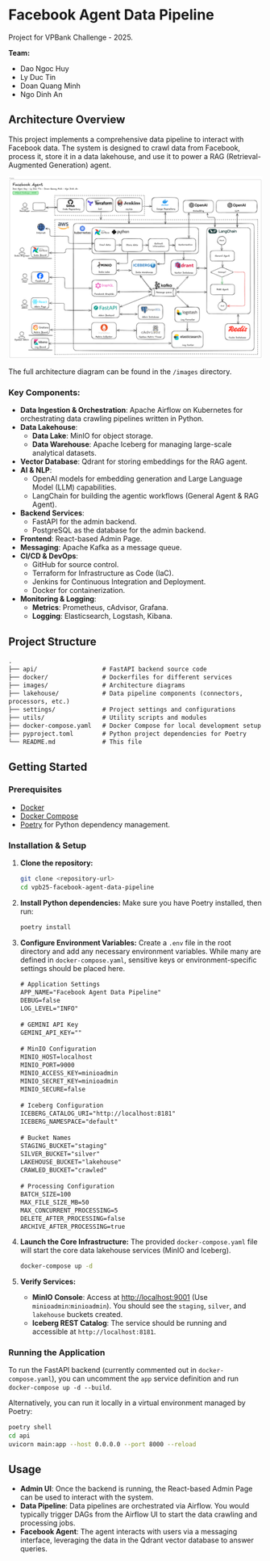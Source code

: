 # Facebook Agent Data Pipeline

Project for VPBank Challenge - 2025.

**Team:**
*   Dao Ngoc Huy
*   Ly Duc Tin
*   Doan Quang Minh
*   Ngo Dinh An

## Architecture Overview

This project implements a comprehensive data pipeline to interact with Facebook data. The system is designed to crawl data from Facebook, process it, store it in a data lakehouse, and use it to power a RAG (Retrieval-Augmented Generation) agent.

![Architecture](images/architecture.png)

The full architecture diagram can be found in the `/images` directory.

### Key Components:

*   **Data Ingestion & Orchestration**: Apache Airflow on Kubernetes for orchestrating data crawling pipelines written in Python.
*   **Data Lakehouse**:
    *   **Data Lake**: MinIO for object storage.
    *   **Data Warehouse**: Apache Iceberg for managing large-scale analytical datasets.
*   **Vector Database**: Qdrant for storing embeddings for the RAG agent.
*   **AI & NLP**:
    *   OpenAI models for embedding generation and Large Language Model (LLM) capabilities.
    *   LangChain for building the agentic workflows (General Agent & RAG Agent).
*   **Backend Services**:
    *   FastAPI for the admin backend.
    *   PostgreSQL as the database for the admin backend.
*   **Frontend**: React-based Admin Page.
*   **Messaging**: Apache Kafka as a message queue.
*   **CI/CD & DevOps**:
    *   GitHub for source control.
    *   Terraform for Infrastructure as Code (IaC).
    *   Jenkins for Continuous Integration and Deployment.
    *   Docker for containerization.
*   **Monitoring & Logging**:
    *   **Metrics**: Prometheus, cAdvisor, Grafana.
    *   **Logging**: Elasticsearch, Logstash, Kibana.

## Project Structure

```
.
├── api/                  # FastAPI backend source code
├── docker/               # Dockerfiles for different services
├── images/               # Architecture diagrams
├── lakehouse/            # Data pipeline components (connectors, processors, etc.)
├── settings/             # Project settings and configurations
├── utils/                # Utility scripts and modules
├── docker-compose.yaml   # Docker Compose for local development setup
├── pyproject.toml        # Python project dependencies for Poetry
└── README.md             # This file
```

## Getting Started

### Prerequisites

*   [Docker](https://www.docker.com/get-started)
*   [Docker Compose](https://docs.docker.com/compose/install/)
*   [Poetry](https://python-poetry.org/docs/#installation) for Python dependency management.

### Installation & Setup

1.  **Clone the repository:**
    ```bash
    git clone <repository-url>
    cd vpb25-facebook-agent-data-pipeline
    ```

2.  **Install Python dependencies:**
    Make sure you have Poetry installed, then run:
    ```bash
    poetry install
    ```

3.  **Configure Environment Variables:**
    Create a `.env` file in the root directory and add any necessary environment variables. While many are defined in `docker-compose.yaml`, sensitive keys or environment-specific settings should be placed here.
    ```env
    # Application Settings
    APP_NAME="Facebook Agent Data Pipeline"
    DEBUG=false
    LOG_LEVEL="INFO"

    # GEMINI API Key
    GEMINI_API_KEY=""

    # MinIO Configuration
    MINIO_HOST=localhost
    MINIO_PORT=9000
    MINIO_ACCESS_KEY=minioadmin
    MINIO_SECRET_KEY=minioadmin
    MINIO_SECURE=false

    # Iceberg Configuration
    ICEBERG_CATALOG_URI="http://localhost:8181"
    ICEBERG_NAMESPACE="default"

    # Bucket Names
    STAGING_BUCKET="staging"
    SILVER_BUCKET="silver"
    LAKEHOUSE_BUCKET="lakehouse"
    CRAWLED_BUCKET="crawled"

    # Processing Configuration
    BATCH_SIZE=100
    MAX_FILE_SIZE_MB=50
    MAX_CONCURRENT_PROCESSING=5
    DELETE_AFTER_PROCESSING=false
    ARCHIVE_AFTER_PROCESSING=true
    ```

4.  **Launch the Core Infrastructure:**
    The provided `docker-compose.yaml` file will start the core data lakehouse services (MinIO and Iceberg).
    ```bash
    docker-compose up -d
    ```

5.  **Verify Services:**
    *   **MinIO Console**: Access at [http://localhost:9001](http://localhost:9001) (Use `minioadmin`:`minioadmin`). You should see the `staging`, `silver`, and `lakehouse` buckets created.
    *   **Iceberg REST Catalog**: The service should be running and accessible at `http://localhost:8181`.

### Running the Application

To run the FastAPI backend (currently commented out in `docker-compose.yaml`), you can uncomment the `app` service definition and run `docker-compose up -d --build`.

Alternatively, you can run it locally in a virtual environment managed by Poetry:
```bash
poetry shell
cd api
uvicorn main:app --host 0.0.0.0 --port 8000 --reload
```

## Usage

*   **Admin UI**: Once the backend is running, the React-based Admin Page can be used to interact with the system.
*   **Data Pipeline**: Data pipelines are orchestrated via Airflow. You would typically trigger DAGs from the Airflow UI to start the data crawling and processing jobs.
*   **Facebook Agent**: The agent interacts with users via a messaging interface, leveraging the data in the Qdrant vector database to answer queries.
